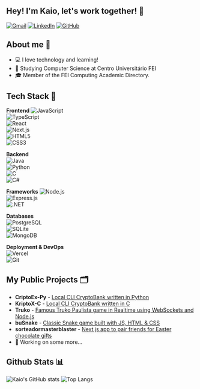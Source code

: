 ## Hey! I'm Kaio, let's work together!  👋

[![Gmail](https://img.shields.io/badge/Gmail-333333?style=for-the-badge&logo=gmail&logoColor=red&logoWidth=20)](mailto:kposansky@gmail.com)
[![LinkedIn](https://img.shields.io/badge/LinkedIn-0077B5?style=for-the-badge&logo=linkedin&logoColor=white&logoWidth=20)](https://www.linkedin.com/in/kaio-santos-a721aa31a/)
[![GitHub](https://img.shields.io/badge/GitHub-100000?style=for-the-badge&logo=github&logoColor=white&logoWidth=20)](https://github.com/oKaio06)

## About me 💬

- 💻 I love technology and learning!
- 🏢 Studying Computer Science at Centro Universitário FEI
- 🎓 Member of the FEI Computing Academic Directory.

## Tech Stack 🔧

**Frontend**
![JavaScript](https://img.shields.io/badge/JavaScript-F7DF1E?style=for-the-badge&logo=javascript&logoColor=black&logoWidth=10)  
![TypeScript](https://img.shields.io/badge/TypeScript-007ACC?style=for-the-badge&logo=typescript&logoColor=white&logoWidth=10)  
![React](https://img.shields.io/badge/React-20232A?style=for-the-badge&logo=react&logoColor=61DAFB&logoWidth=10)  
![Next.js](https://img.shields.io/badge/Next-black?style=for-the-badge&logo=next.js&logoColor=white&logoWidth=10)  
![HTML5](https://img.shields.io/badge/HTML5-E34F26?style=for-the-badge&logo=html5&logoColor=white&logoWidth=10)  
![CSS3](https://img.shields.io/badge/CSS3-1572B6?style=for-the-badge&logo=css3&logoColor=white&logoWidth=10)  

**Backend**  
![Java](https://img.shields.io/badge/java-%23ED8B00.svg?style=for-the-badge&logo=openjdk&logoColor=white&logoWidth=10)  
![Python](https://img.shields.io/badge/python-3670A0?style=for-the-badge&logo=python&logoColor=ffdd54&logoWidth=10)  
![C](https://img.shields.io/badge/C-00599C?style=for-the-badge&logo=c&logoColor=white&logoWidth=10)  
![C#](https://img.shields.io/badge/C%23-239120?style=for-the-badge&logo=c-sharp&logoColor=white&logoWidth=10)  

**Frameworks**
![Node.js](https://img.shields.io/badge/node.js-6DA55F?style=for-the-badge&logo=node.js&logoColor=white)  
![Express.js](https://img.shields.io/badge/express.js-%23404d59.svg?style=for-the-badge&logo=express&logoColor=%2361DAFB&logoWidth=10)  
![.NET](https://img.shields.io/badge/.NET-5C2D91?style=for-the-badge&logo=.net&logoColor=white&logoWidth=10)  

**Databases**  
![PostgreSQL](https://img.shields.io/badge/PostgreSQL-000?style=for-the-badge&logo=postgresql&logoWidth=10)  
![SQLite](https://img.shields.io/badge/SQLite-000?style=for-the-badge&logo=sqlite&logoColor=07405E&logoWidth=10)  
![MongoDB](https://img.shields.io/badge/MongoDB-%234ea94b.svg?style=for-the-badge&logo=mongodb&logoColor=white&logoWidth=10)  

**Deployment & DevOps**  
![Vercel](https://img.shields.io/badge/vercel-%23000000.svg?style=for-the-badge&logo=vercel&logoColor=white&logoWidth=10)  
![Git](https://img.shields.io/badge/GIT-E44C30?style=for-the-badge&logo=git&logoColor=white)


## My Public Projects 🗂️
- **CriptoEx-Py** - [Local CLI CryptoBank written in Python](https://github.com/oKaio06/CriptoEx-Py)
- **KriptoX-C** - [Local CLI CryptoBank written in C](https://github.com/oKaio06/KriptoX-C-Adm)
- **Truko** - [Famous Truko Paulista game in Realtime using WebSockets and Node.js](https://github.com/oKaio06/truko)
- **buSnake** - [Classic Snake game built with JS, HTML & CSS](https://github.com/oKaio06/buSnake)
- **sorteadormasterblaster** - [Next.js app to pair friends for Easter chocolate gifts](https://github.com/oKaio06/sorteadormasterblaster)
- 👀 Working on some more...

## Github Stats 📊

![Kaio's GitHub stats](https://github-readme-stats.vercel.app/api?username=oKaio06&show_icons=true&theme=transparent)
![Top Langs](https://github-readme-stats.vercel.app/api/top-langs/?username=oKaio06&layout=compact&icons=true&theme=transparent)
